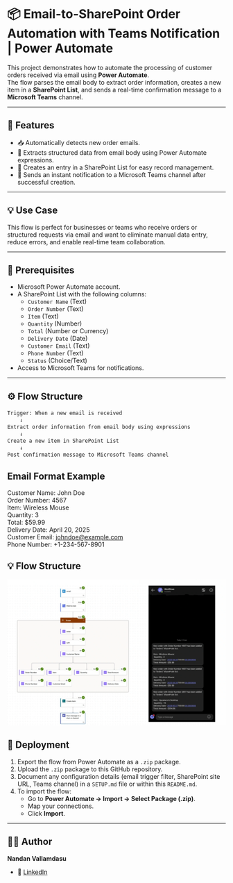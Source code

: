 # 📦 Email-to-SharePoint Order Automation with Teams Notification | Power Automate

This project demonstrates how to automate the processing of customer orders received via email using **Power Automate**.  
The flow parses the email body to extract order information, creates a new item in a **SharePoint List**, and sends a real-time confirmation message to a **Microsoft Teams** channel.

---

## 🚀 Features

- 📥 Automatically detects new order emails.
- 🧠 Extracts structured data from email body using Power Automate expressions.
- 💾 Creates an entry in a SharePoint List for easy record management.
- 💬 Sends an instant notification to a Microsoft Teams channel after successful creation.

---

## 💡 Use Case

This flow is perfect for businesses or teams who receive orders or structured requests via email and want to eliminate manual data entry, reduce errors, and enable real-time team collaboration.

---

## 🧰 Prerequisites

- Microsoft Power Automate account.
- A SharePoint List with the following columns:
    - `Customer Name` (Text)
    - `Order Number` (Text)
    - `Item` (Text)
    - `Quantity` (Number)
    - `Total` (Number or Currency)
    - `Delivery Date` (Date)
    - `Customer Email` (Text)
    - `Phone Number` (Text)
    - `Status` (Choice/Text)
- Access to Microsoft Teams for notifications.

---

## ⚙️ Flow Structure

```plaintext
Trigger: When a new email is received  
    ↓  
Extract order information from email body using expressions  
    ↓  
Create a new item in SharePoint List  
    ↓  
Post confirmation message to Microsoft Teams channel
```

## Email Format Example

Customer Name: John Doe  
Order Number: 4567  
Item: Wireless Mouse  
Quantity: 3  
Total: $59.99  
Delivery Date: April 20, 2025  
Customer Email: johndoe@example.com  
Phone Number: +1-234-567-8901  

## 💡 Flow Structure

![Power Automate Flow Structure](https://github.com/nandan2003/Email-to-SharePoint-Order-Automation-with-Teams-Notification-Power-Automate/blob/0d503020fe946dbdbcc06c5abcfc0ffc19ac0f46/Email-to-SharePoint%20Order%20Automation%20Flow.png)

## 🧾 Deployment

1. Export the flow from Power Automate as a `.zip` package.
2. Upload the `.zip` package to this GitHub repository.
3. Document any configuration details (email trigger filter, SharePoint site URL, Teams channel) in a `SETUP.md` file or within this `README.md`.
4. To import the flow:
    - Go to **Power Automate → Import → Select Package (.zip)**.
    - Map your connections.
    - Click **Import**.

---

## 👨‍💻 Author

**Nandan Vallamdasu**  
- 💼 [LinkedIn](https://www.linkedin.com/in/nandan-vallamdasu)

